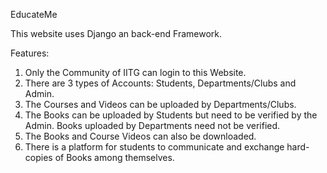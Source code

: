 EducateMe

This website uses Django an back-end Framework.

Features: 
1) Only the Community of IITG can login to this Website.
2) There are 3 types of Accounts: Students, Departments/Clubs and Admin.
3) The Courses and Videos can be uploaded by Departments/Clubs.
4) The Books can be uploaded by Students but need to be verified by the Admin. Books uploaded by Departments need not be verified.
5) The Books and Course Videos can also be downloaded.
6) There is a platform for students to communicate and exchange hard-copies of Books among themselves.